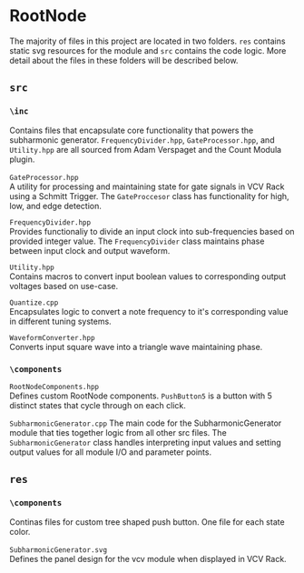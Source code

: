 # RootNode

The majority of files in this project are located in two folders. `res` contains static svg resources for the module and `src` contains the code logic. More detail about the files in these folders will be described below.

## `src`

### `\inc`
Contains files that encapsulate core functionality that powers the subharmonic generator. `FrequencyDivider.hpp`, `GateProcessor.hpp`, and `Utility.hpp` are all sourced from Adam Verspaget and the Count Modula plugin.
\
\
`GateProcessor.hpp` \
A utility for processing and maintaining state for gate signals in VCV Rack using a Schmitt Trigger. The `GateProccesor` class has functionality for high, low, and edge detection.

`FrequencyDivider.hpp` \
Provides functionaliy to divide an input clock into sub-frequencies based on provided integer value. The `FrequencyDivider` class maintains phase between input clock and output waveform.

`Utility.hpp` \
Contains macros to convert input boolean values to corresponding output voltages based on use-case.

`Quantize.cpp` \
Encapsulates logic to convert a note frequency to it's corresponding value in different tuning systems.

`WaveformConverter.hpp` \
Converts input square wave into a triangle wave maintaining phase.

### `\components`
`RootNodeComponents.hpp` \
Defines custom RootNode components. `PushButton5` is a button with 5 distinct states that cycle through on each click.

`SubharmonicGenerator.cpp`
The main code for the SubharmonicGenerator module that ties together logic from all other src files. The `SubharmonicGenerator` class handles interpreting input values and setting output values for all module I/O and parameter points.

## `res`
### `\components`
Continas files for custom tree shaped push button. One file for each state color.
\
\
`SubharmonicGenerator.svg` \
Defines the panel design for the vcv module when displayed in VCV Rack.
